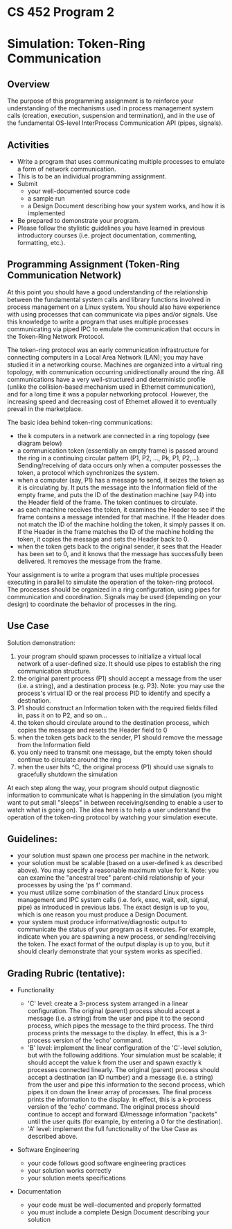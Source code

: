 # CS 452 Program 2
# Simulation: Token-Ring Communication

## Overview

The purpose of this programming assignment is to reinforce your understanding of the mechanisms used in process management system calls (creation, execution, suspension and termination), and in the use of the fundamental OS-level InterProcess Communication API (pipes, signals).

## Activities

- Write a program that uses communicating multiple processes to emulate a form of network communication.
- This is to be an individual programming assignment.
- Submit
  + your well-documented source code
  + a sample run
  + a Design Document describing how your system works, and how it is implemented
- Be prepared to demonstrate your program.
- Please follow the stylistic guidelines you have learned in previous introductory courses (i.e. project documentation, commenting, formatting, etc.).

## Programming Assignment (Token-Ring Communication Network)
At this point you should have a good understanding of the relationship between the fundamental system calls and library functions involved in process management on a Linux system.  You should also have experience with using processes that can communicate via pipes and/or signals.  Use this knowledge to write a program that uses multiple processes communicating via piped IPC to emulate the communication that occurs in the Token-Ring Network Protocol.

The token-ring protocol was an early communication infrastructure for connecting computers in a Local Area Network (LAN); you may have studied it in a networking course.  Machines are organized into a virtual ring topology, with communication occurring unidirectionally around the ring.  All communications have a very well-structured and deterministic profile (unlike the collision-based mechanism used in Ethernet communication), and for a long time it was a popular networking protocol.  However, the increasing speed and decreasing cost of Ethernet allowed it to eventually prevail in the marketplace.

The basic idea behind token-ring communications:
- the k computers in a network are connected in a ring topology (see diagram below)
- a communication token (essentially an empty frame) is passed around the ring in a continuing circular pattern (P1, P2, ..., Pk, P1, P2,...).  Sending/receiving of data occurs only when a computer possesses the token, a protocol which synchronizes the system.
- when a computer (say, P1) has a message to send, it seizes the token as it is circulating by.  It puts the message into the Information field of the empty frame, and puts the ID of the destination machine (say P4) into the Header field of the frame.  The token continues to circulate.
- as each machine receives the token, it examines the Header to see if the frame contains a message intended for that machine.  If the Header does not match the ID of the machine holding the token, it simply passes it on.  If the Header in the frame matches the ID of the machine holding the token, it copies the message and sets the Header back to 0.
- when the token gets back to the original sender, it sees that the Header has been set to 0, and it knows that the message has successfully been delivered.  It removes the message from the frame.

Your assignment is to write a program that uses multiple processes executing in parallel to simulate the operation of the token-ring protocol.  The processes should be organized in a ring configuration, using pipes for communication and coordination.  Signals may be used (depending on your design) to coordinate the behavior of processes in the ring.

## Use Case

Solution demonstration:

1. your program should spawn processes to initialize a virtual local network of a user-defined size.  It should use pipes to establish the ring communication structure.
1. the original parent process (P1) should accept a message from the user (i.e. a string), and a destination process  (e.g. P3).  Note: you may use the process's virtual ID or the real process PID to identify and specify a destination.
1. P1 should construct an Information token with the required fields filled in, pass it on to P2, and so on...
1. the token should circulate around to the destination process, which copies the message and resets the Header field to 0
1. when the token gets back to the sender, P1 should remove the message from the Information field
1. you only need to transmit one message, but the empty token should continue to circulate around the ring
1. when the user hits ^C, the original process (P1) should use signals to gracefully shutdown the simulation

At each step along the way, your program should output diagnostic information to communicate what is happening in the simulation (you might want to put small "sleeps" in between receiving/sending to enable a user to watch what is going on).  The idea here is to help a user understand the operation of the token-ring protocol by watching your simulation execute.

## Guidelines:
- your solution must spawn one process per machine in the network.
- your solution must be scalable (based on a user-defined k as described above).  You may specify a reasonable maximum value for k.  Note: you can examine the "ancestral tree" parent-child relationship of your processes by using the 'ps f' command.
- you must utilize some combination of the standard Linux process management and IPC system calls (i.e. fork, exec, wait, exit, signal, pipe) as introduced in previous labs. The exact design is up to you, which is one reason you must produce a Design Document.
- your system must produce informative/diagnostic output to communicate the status of your program as it executes.  For example, indicate when you are spawning a new process, or sending/receiving the token.  The exact format of the output display is up to you, but it should clearly demonstrate that your system works as specified.

## Grading Rubric (tentative):
- Functionality
  + 'C' level:  create a 3-process system arranged in a linear configuration.  The original (parent)  process should accept a message (i.e. a string) from the user and pipe it to the second process, which pipes the message to the third process.  The third process prints the message to the display.  In effect, this is a 3-process version of the 'echo' command.
  + 'B' level:  implement the linear configuration of the 'C'-level solution, but with the following additions. Your simulation must be scalable; it should accept the value k from the user and spawn exactly k processes connected linearly.  The original (parent)  process should accept a destination (an ID number) and a message (i.e. a string) from the user and pipe this information to the second process, which pipes it on down the linear array of processes.  The final process prints the information to the display.  In effect, this is a k-process version of the 'echo' command.  The original process should continue to accept and forward ID/message information "packets" until the user quits (for example, by entering a 0 for the destination).
  + 'A' level:  implement the full functionality of the Use Case as described above.

- Software Engineering
  + your code follows good software engineering practices
  + your solution works correctly
  + your solution meets specifications
- Documentation
  + your code must be well-documented and properly formatted
  + you must include a complete Design Document describing your solution
